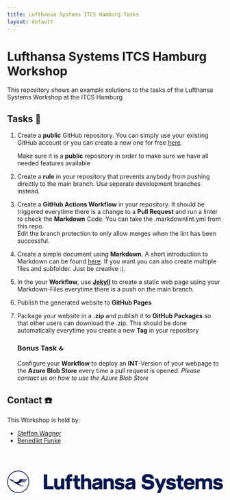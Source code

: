```yaml
---
title: Lufthansa Systems ITCS Hamburg Tasks
layout: default
---
```


# Lufthansa Systems ITCS Hamburg Workshop

This repository shows an example solutions to the tasks of the
Lufthansa Systems Workshop at the ITCS Hamburg

## Tasks :rocket:

1. Create a **public** GitHub repository. You can simply use your
existing GitHub account or you can create a new one for free
[here](https://github.com/signup). </p>
Make sure it is a **public** repository in order to make sure we
have all needed features available</p>
2. Create a **rule** in your repository that prevents anybody from
pushing directly to the main branch. Use seperate development
branches instead.</p>
3. Create a **GitHub Actions Workflow** in your repository.
It should be triggered everytime there is a change to a
**Pull Request** and run a linter to check the **Markdown** Code.
You can take the .markdownlint.yml from this repo. \
Edit the branch protection to only allow merges when
the lint has been successful.</p>
4. Create a simple document using **Markdown**. A short
introduction to Markdown can be found
[here](https://www.markdownguide.org/basic-syntax/).
If you want you can also create multiple files and subfolder.
Just be creative :).</p>
5. In the your **Workflow**, use
**[Jekyll](https://jekyllrb.com/docs/continuous-integration/github-actions/)**
to create a static web page using your Markdown-Files everytime
there is a push on the main branch.</p>
6. Publish the generated website to **GitHub Pages**</p>
7. Package your website in a **.zip** and publish it to
**GitHub Packages** so that other users can download the .zip.
This should be done automatically everytime you create a new
**Tag** in your repository</p>

    ### Bonus Task :top:

    Configure your **Workflow** to deploy an **INT**-Version of your
    webpage to the **Azure Blob Store** every time a pull request is
    opened. *Please contact us on how to use the Azure Blob Store*

## Contact :phone:

This Workshop is held by\:

* [Steffen Wagner](https://github.com/wagnst)
* [Benedikt Funke](https://github.com/benfu99/)

&nbsp;  
&nbsp;  

[![lhsystems](/img/lh_lufthansa_systems_1lin_blue_RGB.png)](https://www.lhsystems.com/)
